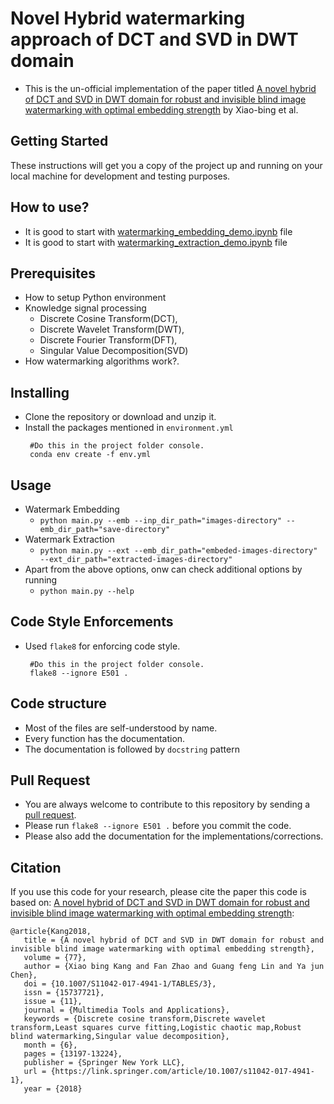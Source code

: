 # Novel Hybrid watermarking approach of DCT and SVD in DWT domain

* This is the un-official implementation of the paper titled [A novel hybrid of DCT and SVD in DWT domain
for robust and invisible blind image watermarking
with optimal embedding strength](https://link.springer.com/article/10.1007/s11042-017-4941-1) by Xiao-bing et al.


## Getting Started

These instructions will get you a copy of the project up and running on your local machine for development and testing purposes.

## How to use?

- It is good to start with [watermarking_embedding_demo.ipynb](https://github.com/mannam95/watermark_dct_svd_in_dwt/blob/main/src/watermarking_embedding_demo.ipynb) file
- It is good to start with [watermarking_extraction_demo.ipynb](https://github.com/mannam95/watermark_dct_svd_in_dwt/blob/main/src/watermarking_extraction_demo.ipynb) file

## Prerequisites

* How to setup Python environment
* Knowledge signal processing
    * Discrete Cosine Transform(DCT),
    * Discrete Wavelet Transform(DWT),
    * Discrete Fourier Transform(DFT),
    * Singular Value Decomposition(SVD)
* How watermarking algorithms work?.

## Installing

* Clone the repository or download and unzip it.    
* Install the packages mentioned in `environment.yml`
   ```
    #Do this in the project folder console.
    conda env create -f env.yml
  ```

## Usage
 * Watermark Embedding
   - `python main.py --emb --inp_dir_path="images-directory" --emb_dir_path="save-directory"`
 * Watermark Extraction
   - `python main.py --ext --emb_dir_path="embeded-images-directory" --ext_dir_path="extracted-images-directory"`
* Apart from the above options, onw can check additional options by running
   - `python main.py --help`

## Code Style Enforcements
  
* Used `flake8` for enforcing code style.
   ```
    #Do this in the project folder console.
    flake8 --ignore E501 .

## Code structure
- Most of the files are self-understood by name.
- Every function has the documentation.
- The documentation is followed by `docstring` pattern

## Pull Request
- You are always welcome to contribute to this repository by sending a [pull request](https://help.github.com/articles/about-pull-requests/).
- Please run `flake8 --ignore E501 .` before you commit the code. 
- Please also add the documentation for the implementations/corrections.

## Citation
If you use this code for your research, please cite the paper this code is based on: <a href="https://link.springer.com/article/10.1007/s11042-017-4941-1">A novel hybrid of DCT and SVD in DWT domain
for robust and invisible blind image watermarking
with optimal embedding strength</a>:


```
@article{Kang2018,
   title = {A novel hybrid of DCT and SVD in DWT domain for robust and invisible blind image watermarking with optimal embedding strength},
   volume = {77},
   author = {Xiao bing Kang and Fan Zhao and Guang feng Lin and Ya jun Chen},
   doi = {10.1007/S11042-017-4941-1/TABLES/3},
   issn = {15737721},
   issue = {11},
   journal = {Multimedia Tools and Applications},
   keywords = {Discrete cosine transform,Discrete wavelet transform,Least squares curve fitting,Logistic chaotic map,Robust blind watermarking,Singular value decomposition},
   month = {6},
   pages = {13197-13224},
   publisher = {Springer New York LLC},
   url = {https://link.springer.com/article/10.1007/s11042-017-4941-1},
   year = {2018}
```